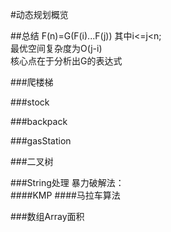 #动态规划概览

##总结
F(n)=G(F(i)...F(j)) 其中i<=j<n;  
最优空间复杂度为O(j-i)  
核心点在于分析出G的表达式

###爬楼梯

###stock

###backpack

###gasStation

###二叉树

###String处理
暴力破解法：  
####KMP
####马拉车算法

###数组Array面积
